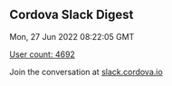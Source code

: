 ## Cordova Slack Digest
Mon, 27 Jun 2022 08:22:05 GMT

[User count: 4692](https://cordova.slack.com/)


Join the conversation at [slack.cordova.io](http://slack.cordova.io/)
